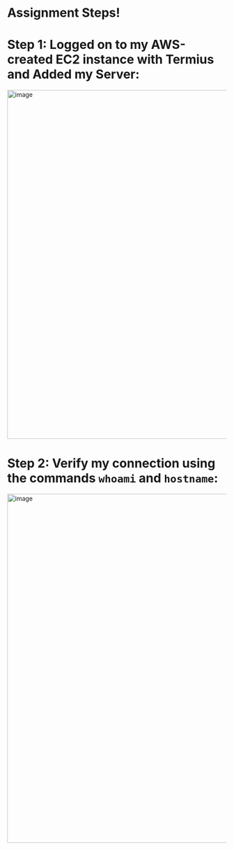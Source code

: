 # Assignment Steps!

# Step 1: Logged on to my AWS-created EC2 instance with Termius and Added my Server:

<img width="1066" height="800" alt="image" src="https://github.com/user-attachments/assets/d504e4c6-aa5c-4148-a807-a7f0d54edcf9" />

# Step 2: Verify my connection using the commands `whoami` and `hostname`:

<img width="851" height="800" alt="image" src="https://github.com/user-attachments/assets/1975ef0b-30e7-4a98-bf41-a3521e40a4f4" />

